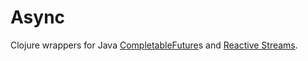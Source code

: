# Async

Clojure wrappers for Java [CompletableFuture][1]s and [Reactive Streams][2]. 

[1]: <https://www.baeldung.com/java-completablefuture>
[2]: <https://www.baeldung.com/java-9-reactive-streams>
